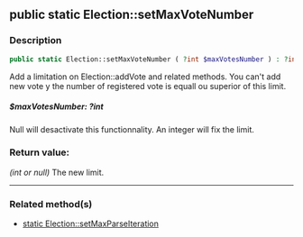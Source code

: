 ## public static Election::setMaxVoteNumber

### Description    

```php
public static Election::setMaxVoteNumber ( ?int $maxVotesNumber ) : ?int
```

Add a limitation on Election::addVote and related methods. You can't add new vote y the number of registered vote is equall ou superior of this limit.
    

##### **$maxVotesNumber:** *?int*   
Null will desactivate this functionnality. An integer will fix the limit.    


### Return value:   

*(int or null)* The new limit.


---------------------------------------

### Related method(s)      

* [static Election::setMaxParseIteration](../Election%20Class/public%20static%20Election--setMaxParseIteration.md)    
